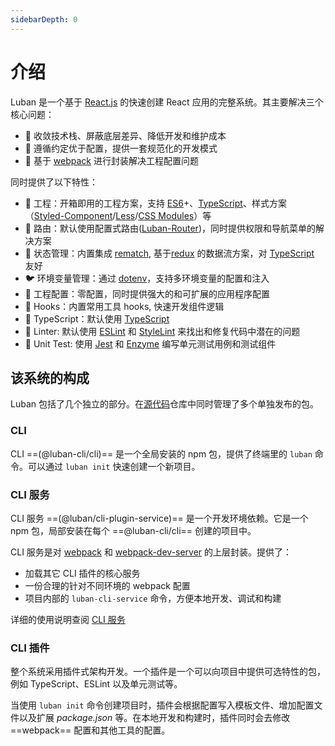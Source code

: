 ```yaml
---
sidebarDepth: 0
---
```


# 介绍

Luban 是一个基于 [React.js](https://reactjs.org/) 的快速创建 React 应用的完整系统。其主要解决三个核心问题：

- 🧲 收敛技术栈、屏蔽底层差异、降低开发和维护成本
- 📏 遵循约定优于配置，提供⼀套规范化的开发模式
- 🔩 基于 [webpack](https://webpack.js.org/) 进⾏封装解决⼯程配置问题

同时提供了以下特性：

- 🐒 工程：开箱即用的工程方案，支持 [ES6](http://www.ecma-international.org/ecma-262/6.0/index.html)+、[TypeScript](http://www.typescriptlang.org)、样式方案（[Styled-Component](https://styled-components.com/)/[Less](http://lesscss.org)/[CSS Modules](https://github.com/css-modules/css-modules)）等
- 🦊 路由：默认使用配置式路由([Luban-Router](https://github.com/leapFE/luban-router#readme))，同时提供权限和导航菜单的解决方案
- 🐯 状态管理：内置集成 [rematch](https://rematch.github.io/rematch/), 基于[redux](https://redux.js.org/) 的数据流方案，对 [TypeScript](http://www.typescriptlang.org) 友好
- 🐦 环境变量管理：通过 [dotenv](https://github.com/motdotla/dotenv)，支持多环境变量的配置和注入
- 🦁 工程配置：零配置，同时提供强大的和可扩展的应用程序配置
- 🐴 Hooks：内置常用工具 hooks, 快速开发组件逻辑
- 🐘 TypeScript：默认使用 [TypeScript](http://www.typescriptlang.org)
- 🦁 Linter: 默认使用 [ESLint](https://eslint.org/) 和 [StyleLint](https://stylelint.io/) 来找出和修复代码中潜在的问题
- 🐅 Unit Test: 使用 [Jest](https://jestjs.io/) 和 [Enzyme](https://enzymejs.github.io/enzyme/) 编写单元测试用例和测试组件

## 该系统的构成

Luban 包括了几个独立的部分。在[源代码](https://github.com/leapFE/luban)仓库中同时管理了多个单独发布的包。

### CLI

CLI ==(@luban-cli/cli)== 是一个全局安装的 npm 包，提供了终端里的 `luban` 命令。可以通过 `luban init` 快速创建一个新项目。

### CLI 服务

CLI 服务 ==(@luban/cli-plugin-service)== 是一个开发环境依赖。它是一个 npm 包，局部安装在每个
==@luban-cli/cli== 创建的项目中。

CLI 服务是对 [webpack](http://webpack.js.org/) 和
[webpack-dev-server](https://github.com/webpack/webpack-dev-server) 的上层封装。提供了：

- 加载其它 CLI 插件的核心服务
- 一份合理的针对不同环境的 webpack 配置
- 项目内部的 `luban-cli-service` 命令，方便本地开发、调试和构建

详细的使用说明查阅 [CLI 服务](./cli-service.md)

### CLI 插件

整个系统采用插件式架构开发。一个插件是一个可以向项目中提供可选特性的包，例如 TypeScript、ESLint 以及单元测试等。

当使用 `luban init` 命令创建项目时，插件会根据配置写入模板文件、增加配置文件以及扩展 *package.json* 等。在本地开发和构建时，插件同时会去修改 ==webpack== 配置和其他工具的配置。
